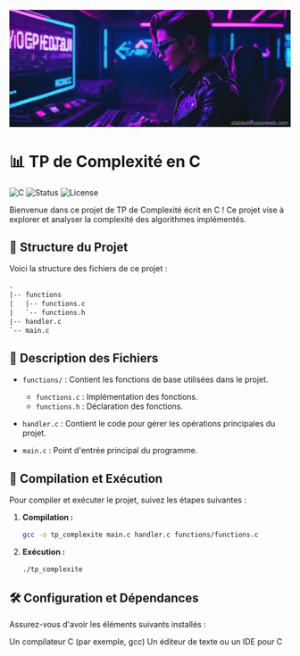 ![bannière](banner.jpg)

# 📊 TP de Complexité en C

![C](https://img.shields.io/badge/language-C-blue.svg) ![Status](https://img.shields.io/badge/status-active-brightgreen.svg) ![License](https://img.shields.io/badge/license-MIT-green.svg)

Bienvenue dans ce projet de TP de Complexité écrit en C ! Ce projet vise à explorer et analyser la complexité des algorithmes implémentés.

## 🌲 Structure du Projet

Voici la structure des fichiers de ce projet :

```plaintext
.
|-- functions
|   |-- functions.c
|   `-- functions.h
|-- handler.c
`-- main.c
```

## 📂 Description des Fichiers

- `functions/` : Contient les fonctions de base utilisées dans le projet.
  - `functions.c` : Implémentation des fonctions.
  - `functions.h` : Déclaration des fonctions.

- `handler.c` : Contient le code pour gérer les opérations principales du projet.

- `main.c` : Point d'entrée principal du programme.

## 🚀 Compilation et Exécution

Pour compiler et exécuter le projet, suivez les étapes suivantes :

1. **Compilation :**

   ```sh
   gcc -o tp_complexite main.c handler.c functions/functions.c

2. **Exécution :**

   ```sh
   ./tp_complexite

## 🛠️ Configuration et Dépendances
Assurez-vous d'avoir les éléments suivants installés :

Un compilateur C (par exemple, gcc)
Un éditeur de texte ou un IDE pour C